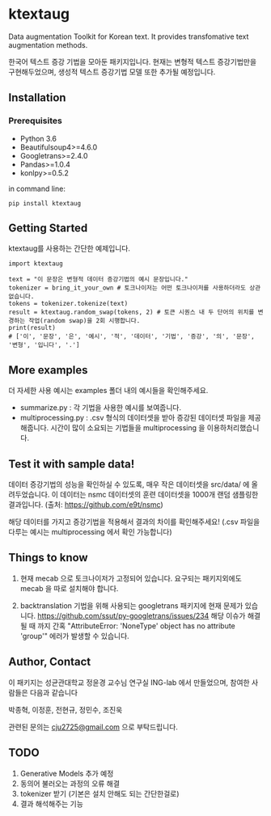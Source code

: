 # ktextaug


Data augmentation Toolkit for Korean text.
It provides transfomative text augmentation methods.

한국어 텍스트 증강 기법을 모아둔 패키지입니다.
현재는 변형적 텍스트 증강기법만을 구현해두었으며, 생성적 텍스트 증강기법 모델 또한 추가될 예정입니다.

## Installation

### Prerequisites

* Python 3.6
* Beautifulsoup4>=4.6.0
* Googletrans>=2.4.0
* Pandas>=1.0.4
* konlpy>=0.5.2

in command line:

```
pip install ktextaug
```

## Getting Started

ktextaug를 사용하는 간단한 예제입니다. 

```
import ktextaug

text = "이 문장은 변형적 데이터 증강기법의 예시 문장입니다."
tokenizer = bring_it_your_own # 토크나이저는 어떤 토크나이저를 사용하더라도 상관없습니다.
tokens = tokenizer.tokenize(text)
result = ktextaug.random_swap(tokens, 2) # 토큰 시퀀스 내 두 단어의 위치를 변경하는 작업(random swap)을 2회 시행합니다. 
print(result)
# ['이', '문장', '은', '예시', '적', '데이터', '기법', '증강', '의', '문장', '변형', '입니다', '.']
```

## More examples

더 자세한 사용 예시는 examples 폴더 내의 예시들을 확인해주세요.

- summarize.py : 각 기법을 사용한 예시를 보여줍니다.
- multiprocessing.py : .csv 형식의 데이터셋을 받아 증강된 데이터셋 파일을 제공해줍니다. 시간이 많이 소요되는 기법들을 multiprocessing 을 이용하처리했습니다. 

## Test it with sample data!

데이터 증강기법의 성능을 확인하실 수 있도록, 매우 작은 데이터셋을 src/data/ 에 올려두었습니다.
이 데이터는 nsmc 데이터셋의 훈련 데이터셋을 1000개 랜덤 샘플링한 결과입니다.
(출처: https://github.com/e9t/nsmc)

해당 데이터를 가지고 증강기법을 적용해서 결과의 차이를 확인해주세요!
(.csv 파일을 다루는 예시는 multiprocessing 에서 확인 가능합니다)

## Things to know

1. 현재 mecab 으로 토크나이저가 고정되어 있습니다. 
요구되는 패키지외에도 mecab 을 따로 설치해야 합니다.

2. backtranslation 기법을 위해 사용되는 googletrans 패키지에 현재 문제가 있습니다.
https://github.com/ssut/py-googletrans/issues/234
해당 이슈가 해결될 때 까지 간혹 "AttributeError: 'NoneType' object has no attribute 'group'" 에러가 발생할 수 있습니다.

## Author, Contact

이 패키지는 성균관대학교 정윤경 교수님 연구실 ING-lab 에서 만들었으며, 참여한 사람들은 다음과 같습니다

박종혁, 이정훈, 전현규, 정민수, 조진욱

관련된 문의는 cju2725@gmail.com 으로 부탁드립니다.

## TODO

1. Generative Models 추가 예정 
2. 동의어 불러오는 과정의 오류 해결
3. tokenizer 받기 (기본은 설치 안해도 되는 간단한걸로)
4. 결과 해석해주는 기능